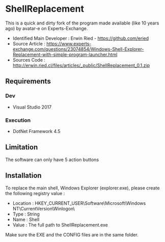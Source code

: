 # ShellReplacement

This is a quick and dirty fork of the program made available (like 10 years ago) by avatar-e on Experts-Exchange.

- Identified  Main Developer : Erwin Ried - https://github.com/eried
- Source Article : https://www.experts-exchange.com/questions/23074854/Windows-Shell-Explorer-Replacement-with-simple-program-launcher.html
- Sources Code : http://erwin.ried.cl/files/articles/_public/ShellReplacement_0.1.zip

## Requirements 

### Dev
- Visual Studio 2017 

### Execution
- DotNet Framework 4.5

## Limitation

The software can only have 5 action buttons

## Installation

To replace the main shell, Windows Explorer (explorer.exe), please create the following registry value :

- Location : HKEY_CURRENT_USER\Software\Microsoft\Windows NT\CurrentVersion\Winlogon\
- Type : String
- Name : Shell
- Value : The full path to ShellReplacement.exe

Make sure the EXE and the CONFIG files are in the same folder.